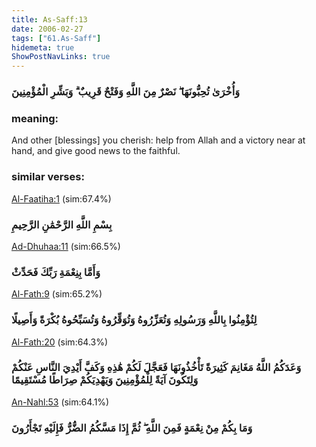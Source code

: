 ```yaml
---
title: As-Saff:13
date: 2006-02-27
tags: ["61.As-Saff"]
hidemeta: true 
ShowPostNavLinks: true 
---
```

### وَأُخْرَىٰ تُحِبُّونَهَا ۖ نَصْرٌ مِنَ اللَّهِ وَفَتْحٌ قَرِيبٌ ۗ وَبَشِّرِ الْمُؤْمِنِينَ
### meaning: 
And other [blessings] you cherish: help from Allah and a victory near at hand, and give good news to the faithful.
### similar verses: 

[Al-Faatiha:1](/1/1) (sim:67.4%)

### بِسْمِ اللَّهِ الرَّحْمَٰنِ الرَّحِيمِ

[Ad-Dhuhaa:11](/93/11) (sim:66.5%)

### وَأَمَّا بِنِعْمَةِ رَبِّكَ فَحَدِّثْ

[Al-Fath:9](/48/9) (sim:65.2%)

### لِتُؤْمِنُوا بِاللَّهِ وَرَسُولِهِ وَتُعَزِّرُوهُ وَتُوَقِّرُوهُ وَتُسَبِّحُوهُ بُكْرَةً وَأَصِيلًا

[Al-Fath:20](/48/20) (sim:64.3%)

### وَعَدَكُمُ اللَّهُ مَغَانِمَ كَثِيرَةً تَأْخُذُونَهَا فَعَجَّلَ لَكُمْ هَٰذِهِ وَكَفَّ أَيْدِيَ النَّاسِ عَنْكُمْ وَلِتَكُونَ آيَةً لِلْمُؤْمِنِينَ وَيَهْدِيَكُمْ صِرَاطًا مُسْتَقِيمًا

[An-Nahl:53](/16/53) (sim:64.1%)

### وَمَا بِكُمْ مِنْ نِعْمَةٍ فَمِنَ اللَّهِ ۖ ثُمَّ إِذَا مَسَّكُمُ الضُّرُّ فَإِلَيْهِ تَجْأَرُونَ
